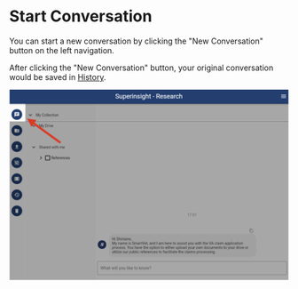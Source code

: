 # Start Conversation

You can start a new conversation by clicking the "New Conversation" button on the left navigation.

After clicking the "New Conversation" button, your original conversation would be saved in [History](./history.md).

![Ner Conversation](/assets/images/tutorial/new-conversation.png)
